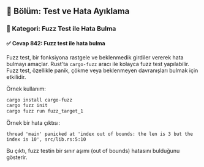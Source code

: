 ## 📘 Bölüm: Test ve Hata Ayıklama
### 🔹 Kategori: Fuzz Test ile Hata Bulma
#### ✅ Cevap 842: Fuzz test ile hata bulma

Fuzz test, bir fonksiyona rastgele ve beklenmedik girdiler vererek hata bulmayı amaçlar. Rust'ta `cargo-fuzz` aracı ile kolayca fuzz test yapılabilir. Fuzz test, özellikle panik, çökme veya beklenmeyen davranışları bulmak için etkilidir.

Örnek kullanım:

```sh
cargo install cargo-fuzz
cargo fuzz init
cargo fuzz run fuzz_target_1
```

Örnek bir hata çıktısı:
```
thread 'main' panicked at 'index out of bounds: the len is 3 but the index is 10', src/lib.rs:5:10
```

Bu çıktı, fuzz testin bir sınır aşımı (out of bounds) hatasını bulduğunu gösterir.
